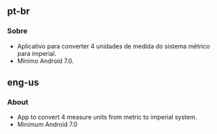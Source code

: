 ## pt-br
### Sobre
* Aplicativo para converter 4 unidades de medida do sistema métrico para imperial.
* Mínimo Android 7.0.
## eng-us
### About
* App to convert 4 measure units from metric to imperial system.
* Minimum Android 7.0
